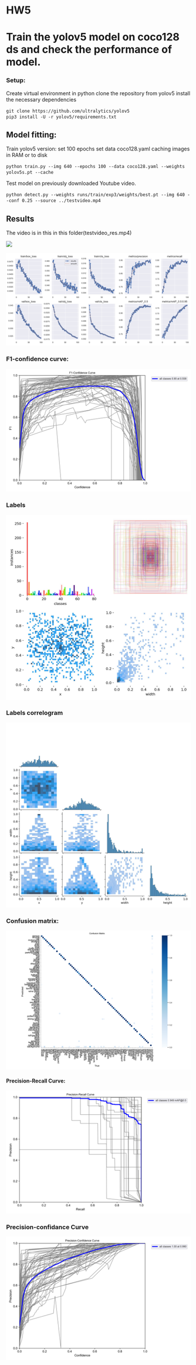 # HW5

# Train the yolov5 model on coco128 ds and check the performance of model.

### Setup:

Create virtual environment in python
clone the repository from yolov5
install the necessary dependencies

```
git clone https://github.com/ultralytics/yolov5
pip3 install -U -r yolov5/requirements.txt
```

## Model fitting:

Train yolov5 version:
set 100 epochs
set data coco128.yaml
caching images in RAM or to disk

```
python train.py --img 640 --epochs 100 --data coco128.yaml --weights yolov5s.pt --cache
```

Test model on previously downloaded Youtube video. 

```
python detect.py --weights runs/train/exp3/weights/best.pt --img 640 --conf 0.25 --source ../testvideo.mp4
```

## Results

The video is in this in this folder(testvideo_res.mp4)

![](/HW5/testvideo_res.gif)


![](/HW5/results.png)

### F1-confidence curve:  
![](/HW5/F1_curve.png)

### Labels
![](/HW5/labels.jpg)

### Labels correlogram
![](/HW5/labels_correlogram.jpg)

### Confusion matrix:
![](/HW5/confusion_matrix.png)

#### Precision-Recall Curve:
![](/HW5/PR_curve.png)

### Precision-confidance Curve
![](/HW5/P_curve.png)
